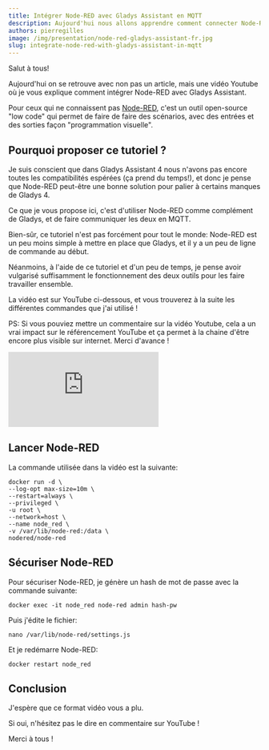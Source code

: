 ```yaml
---
title: Intégrer Node-RED avec Gladys Assistant en MQTT
description: Aujourd'hui nous allons apprendre comment connecter Node-RED à Gladys Assistant en MQTT !
authors: pierregilles
image: /img/presentation/node-red-gladys-assistant-fr.jpg
slug: integrate-node-red-with-gladys-assistant-in-mqtt
---
```


Salut à tous!

Aujourd'hui on se retrouve avec non pas un article, mais une vidéo Youtube où je vous explique comment intégrer Node-RED avec Gladys Assistant.

Pour ceux qui ne connaissent pas [Node-RED](https://nodered.org), c'est un outil open-source "low code" qui permet de faire de faire des scénarios, avec des entrées et des sorties façon "programmation visuelle".

## Pourquoi proposer ce tutoriel ?

Je suis conscient que dans Gladys Assistant 4 nous n'avons pas encore toutes les compatibilités espérées (ça prend du temps!), et donc je pense que Node-RED peut-être une bonne solution pour palier à certains manques de Gladys 4.

Ce que je vous propose ici, c'est d'utiliser Node-RED comme complément de Gladys, et de faire communiquer les deux en MQTT.

Bien-sûr, ce tutoriel n'est pas forcément pour tout le monde: Node-RED est un peu moins simple à mettre en place que Gladys, et il y a un peu de ligne de commande au début.

Néanmoins, à l'aide de ce tutoriel et d'un peu de temps, je pense avoir vulgarisé suffisamment le fonctionnement des deux outils pour les faire travailler ensemble.

La vidéo est sur YouTube ci-dessous, et vous trouverez à la suite les différentes commandes que j'ai utilisé !

PS: Si vous pouviez mettre un commentaire sur la vidéo Youtube, cela a un vrai impact sur le référencement YouTube et ça permet à la chaine d'être encore plus visible sur internet. Merci d'avance !

<div class="youtubeVideoContainerInBlog">
<iframe src="https://www.youtube.com/embed/bpmHzR8_S5g" frameborder="0" allow="accelerometer; autoplay; encrypted-media; gyroscope; picture-in-picture" allowfullscreen></iframe>
</div>

## Lancer Node-RED

La commande utilisée dans la vidéo est la suivante:

```
docker run -d \
--log-opt max-size=10m \
--restart=always \
--privileged \
-u root \
--network=host \
--name node_red \
-v /var/lib/node-red:/data \
nodered/node-red
```

## Sécuriser Node-RED

Pour sécuriser Node-RED, je génère un hash de mot de passe avec la commande suivante:

```
docker exec -it node_red node-red admin hash-pw
```

Puis j'édite le fichier:

```
nano /var/lib/node-red/settings.js
```

Et je redémarre Node-RED:

```
docker restart node_red
```

## Conclusion

J'espère que ce format vidéo vous a plu.

Si oui, n'hésitez pas le dire en commentaire sur YouTube !

Merci à tous !
